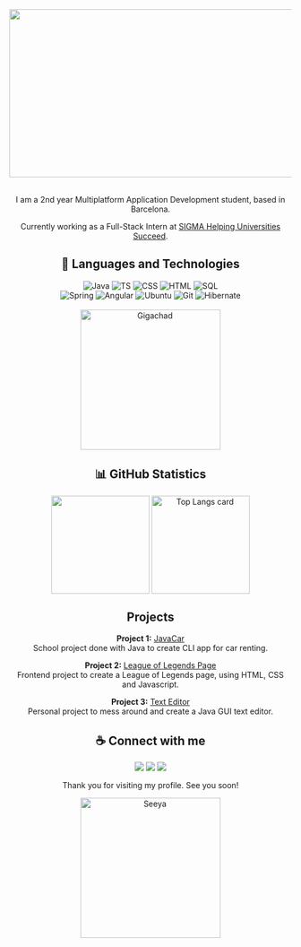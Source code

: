 <div align=center>
  <img width="1700" height="300" alt="github-header-banner" src="https://github.com/user-attachments/assets/70dff112-55bb-43e4-96a9-dc54f94bdd2b" />
  
  <br>
  <br>
  
  <div>
    <p>I am a 2nd year Multiplatform Application Development student, based in Barcelona.</p>
    <p>Currently working as a Full-Stack Intern at <a href=https://www.sigmaaie.org/es>SIGMA Helping Universities Succeed</a>.</p>
  </div>

  <h2>🚀 Languages and Technologies</h2>
   <img src="https://img.shields.io/badge/java-%23ED8B00.svg?style=for-the-badge&logo=openjdk&logoColor=white" alt="Java"> 
   <img src="https://shields.io/badge/TypeScript-3178C6?style=for-the-badge&logo=TypeScript&logoColor=FFF&" alt="TS"> 
   <img src="https://img.shields.io/badge/CSS3-1572B6?style=for-the-badge&logo=css3&logoColor=white" alt="CSS"> 
   <img src="https://img.shields.io/badge/HTML5-E34F26?style=for-the-badge&logo=html5&logoColor=white" alt="HTML"> 
   <img src="https://img.shields.io/badge/SQL-4479A1?style=for-the-badge&logo=postgresql&logoColor=white" alt="SQL">
   
   <br>
   
   <img src="https://img.shields.io/badge/spring-%236DB33F.svg?style=for-the-badge&logo=spring&logoColor=whit" alt="Spring"> 
   <img src="https://img.shields.io/badge/Angular-DD0031?style=for-the-badge&logo=angular&logoColor=white" alt="Angular"> 
   <img src="https://img.shields.io/badge/Ubuntu-E95420?style=for-the-badge&logo=Ubuntu&logoColor=white" alt="Ubuntu"> 
   <img src="https://img.shields.io/badge/GIT-E44C30?style=for-the-badge&logo=git&logoColor=white" alt="Git">
   <img src="https://img.shields.io/badge/Hibernate-59666C?style=for-the-badge&logo=Hibernate&logoColor=white" alt="Hibernate">

  <br>
  <br>

  <div>
    <img src="https://media1.tenor.com/m/Cdqmy1r5U6AAAAAd/monkey-typing.gif" alt="Gigachad" width="250">
  </div>
  
  <h2>📊 GitHub Statistics</h2>
  <div align="center"> 
    <img height=175 align="center" src="https://github-readme-stats.vercel.app/api?username=Lwphs&show_icons=true&theme=light">  
    <picture>
      <source srcset="https://github-readme-stats.vercel.app/api/top-langs/?username=Lwphs&layout=compact&bg_color=00000000&border_color=22222288&text_color=222&theme=light"/>
      <img height=175 align="center" src="https://github-readme-stats.vercel.app/api/top-langs/?  username=Lwphs&layout=compact&bg_color=00000000&border_color=22222288&text_color=bbb&theme=light" alt="Top Langs card" />
    </picture>
  </div>



 <h2>Projects</h2>

 **Project 1:** [JavaCar](https://github.com/Lwphs/JavaCar)  
  School project done with Java to create CLI app for car renting.

 **Project 2:** [League of Legends Page](https://github.com/Lwphs/League_of_Legends_Page)  
  Frontend project to create a League of Legends page, using HTML, CSS and Javascript.

 **Project 3:** [Text Editor](https://github.com/Lwphs/TextEditor)  
  Personal project to mess around and create a Java GUI text editor.


  <h2>☕ Connect with me</h2>

  <a href="mailto:arnau.garcia@gracia.lasalle.cat"><img src="https://img.shields.io/badge/Email-D14836?style=for-the-badge&logo=gmail&logoColor=white"></a>
  <a href="https://www.linkedin.com/in/arnau-garc%C3%ADa-developer/"><img src="https://img.shields.io/badge/LinkedIn-0A66C2?style=for-the-badge&logo=linkedin&logoColor=white"></a>
  <a href="https://github.com/Lwphs"><img src="https://img.shields.io/badge/GitHub-181717?style=for-the-badge&logo=github&logoColor=white"></a>

  Thank you for visiting my profile. See you soon!

  <img src="https://i.pinimg.com/originals/31/68/37/3168376f86434eac43e6665d930bd245.gif" alt="Seeya" width="250">
</div>
